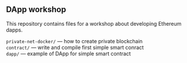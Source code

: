 ## DApp workshop

This repository contains files for a workshop about developing Ethereum dapps.

`private-net-docker/` — how to create private blockchain  
`contract/` — write and compile first simple smart conract  
`dapp/` — example of DApp for simple smart contract  
